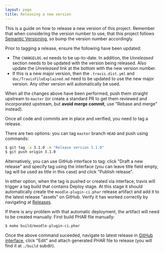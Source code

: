 ```yaml
---
layout: page
title: Releasing a new version
---
```


This is a guide on how to release a new version of this project. Remember that when considering the version number
to use, that this project follows [Semantic Versioning](http://semver.org/), so bump the version number accordingly.

Prior to tagging a release, ensure the following have been updated:

* The `CHANGELOG.md` needs to be up-to-date.  In addition, the _Unreleased_ section needs to be updated
  with the version being released.  Also update the _Unreleased_ link at the bottom with the new version number.
* If this is a new major version, then the `.travis.dist.yml` and `doc/TravisFileExplained.md` need to be updated
  to use the new major version.  Any other version will automatically be used.

When all the changes above have been performed, push them straight upstream to `master` (or create a standard PR
to get them reviewed and incorporated upstream, but **avoid merge commit**, use "Rebase and merge" instead).

Once all code and commits are in place and verified, you need to tag a release.

There are two options: you can tag `master` branch `HEAD` and push using commands:

```bash
$ git tag -a 3.1.0 -m "Release version 3.1.0"
$ git push origin 3.1.0
```
Alternatively, you can use GitHub interface to tag: click "Draft a new release" and specify
tag using the interface (you can leave title field empty, tag will be used as
title in this case) and click "Publish release".

In either option, when the tag is pushed or created via interface, travis will
trigger a tag build that contains Deploy stage. At this stage it should
automatically create the `moodle-plugin-ci.phar` release artifact and add it
to the latest release "assets" on GitHub. Verify it has worked correctly by
navigating at
[Releases](https://github.com/moodlehq/moodle-plugin-ci/releases).

If there is any problem with that automatic deployment, the artifact will need to be created manually. First build PHAR file manually:

```bash
$ make build/moodle-plugin-ci.phar
```

Once the above command suceeded, navigate to latest release in [GitHub
interface](https://github.com/moodlehq/moodle-plugin-ci/releases), click
"Edit" and attach generated PHAR file to release (you will find it at `./build` subdir).
